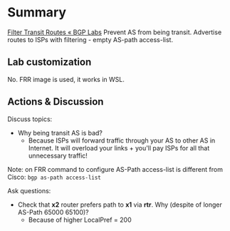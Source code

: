 # Summary
[Filter Transit Routes « BGP Labs](https://bgplabs.net/policy/2-stop-transit/) 
Prevent AS from being transit. Advertise routes to ISPs with filtering - empty AS-path access-list.
## Lab customization
No. FRR image is used, it works in WSL.
## Actions & Discussion
Discuss topics:
- Why being transit AS is bad?
	- Because ISPs will forward traffic through your AS to other AS in Internet. It will overload your links + you'll pay ISPs for all that unnecessary traffic!

Note: on FRR command to configure AS-Path access-list is different from Cisco:
`bgp as-path access-list`

Ask questions:
- Check that **x2** router prefers path to **x1** via **rtr**. Why (despite of longer AS-Path 65000 65100)? 
	- Because of higher LocalPref = 200